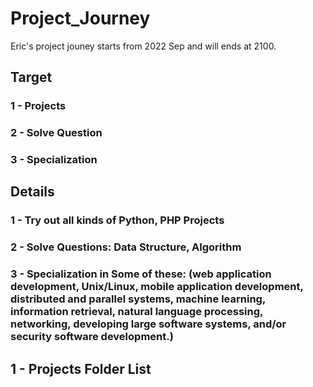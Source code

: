 # Project_Journey
Eric's project jouney starts from 2022 Sep and will ends at 2100.

## Target
### 1 - Projects
### 2 - Solve Question
### 3 - Specialization

## Details
### 1 - Try out all kinds of Python, PHP Projects
### 2 - Solve Questions: Data Structure, Algorithm
### 3 - Specialization in Some of these: (web application development, Unix/Linux, mobile application development, distributed and parallel systems, machine learning, information retrieval, natural language processing, networking, developing large software systems, and/or security software development.)

## 1 - Projects Folder List
